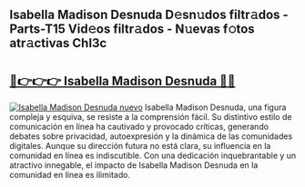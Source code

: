 ## Isabella Madison Desnuda D𝚎sn𝚞dos filtr𝚊dos - Parts-T15 Vid𝚎os filtr𝚊dos - N𝚞evas f𝚘tos atr𝚊ctivas ChI3c

# <h2><a href="http://mbdegn.tromn.icu/?c=Isabella+Madison+Desnuda">🔗👉👉👉 Isabella Madison Desnuda 🔗🔗</a></h2>

[![Isabella Madison Desnuda nuevo](https://i.imgur.com/pEAQMta.gif)](http://mbdegn.tromn.icu/?c=Isabella+Madison+Desnuda)
Isabella Madison Desnuda, una figura compleja y esquiva, se resiste a la comprensión fácil. Su distintivo estilo de comunicación en línea ha cautivado y provocado críticas, generando debates sobre privacidad, autoexpresión y la dinámica de las comunidades digitales. Aunque su dirección futura no está clara, su influencia en la comunidad en línea es indiscutible. Con una dedicación inquebrantable y un atractivo innegable, el impacto de Isabella Madison Desnuda en la comunidad en línea es ilimitado.
